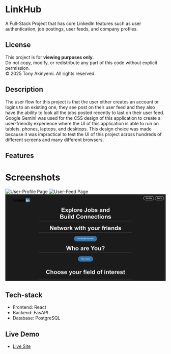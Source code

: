 # LinkHub
A Full-Stack Project that has core LinkedIn features such as user authentication, job postings, user feeds, and company profiles.
## License
This project is for **viewing purposes only**.  
Do not copy, modify, or redistribute any part of this code without explicit permission.  
© 2025 Tony Akinyemi. All rights reserved.


## Description
The user flow for this project is that the user either creates an account or logins to an existing one, they see post on their user feed and they also have the ability to look all the jobs posted recently to last on their user feed. Google Gemini was used for the CSS design of this application to create a user-friendly experience where the UI of this application is able to run on tablets, phones, laptops, and desktops. This design choice was made because it was impractical to test the UI of this project across hundreds of different screens and many different browsers.

## Features

# Screenshots
![User-Profile Page](Screen-shot-user-profile.png)
![User-Feed Page](Screen-shot-user-feed.png)
![Home Page](assets/Screen-shot-home.png)




## Tech-stack
- Frontend: React
- Backend: FasAPI
- Database: PostgreSQL


## Live Demo
- [Live Site](https://delicate-starburst-7bb860.netlify.app/)

